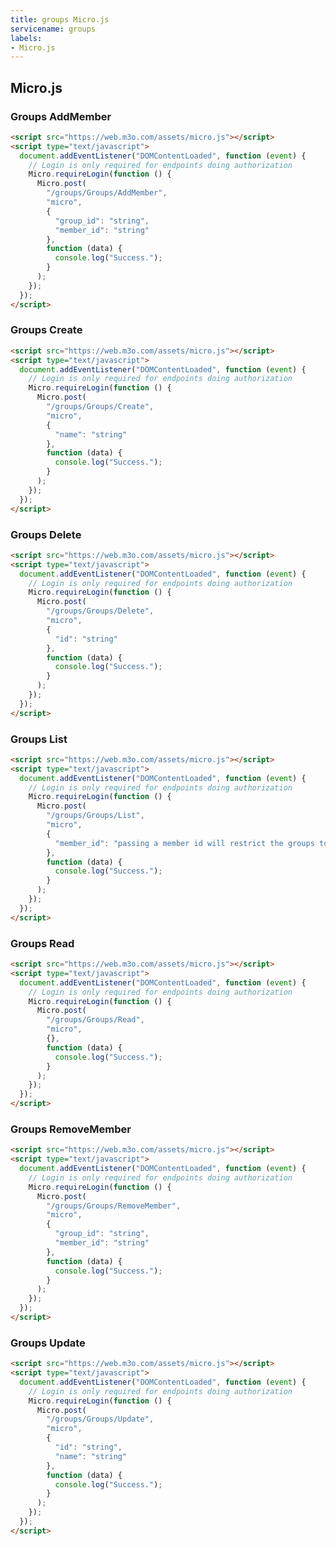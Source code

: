 ```yaml
---
title: groups Micro.js
servicename: groups
labels: 
- Micro.js
---
```


## Micro.js


### Groups AddMember
<!-- We use the request body description here as endpoint descriptions are not
being lifted correctly from the proto by the openapi spec generator -->

```html
<script src="https://web.m3o.com/assets/micro.js"></script>
<script type="text/javascript">
  document.addEventListener("DOMContentLoaded", function (event) {
    // Login is only required for endpoints doing authorization
    Micro.requireLogin(function () {
      Micro.post(
        "/groups/Groups/AddMember",
        "micro",
        {
          "group_id": "string",
          "member_id": "string"
        },
        function (data) {
          console.log("Success.");
        }
      );
    });
  });
</script>
```


### Groups Create
<!-- We use the request body description here as endpoint descriptions are not
being lifted correctly from the proto by the openapi spec generator -->

```html
<script src="https://web.m3o.com/assets/micro.js"></script>
<script type="text/javascript">
  document.addEventListener("DOMContentLoaded", function (event) {
    // Login is only required for endpoints doing authorization
    Micro.requireLogin(function () {
      Micro.post(
        "/groups/Groups/Create",
        "micro",
        {
          "name": "string"
        },
        function (data) {
          console.log("Success.");
        }
      );
    });
  });
</script>
```


### Groups Delete
<!-- We use the request body description here as endpoint descriptions are not
being lifted correctly from the proto by the openapi spec generator -->

```html
<script src="https://web.m3o.com/assets/micro.js"></script>
<script type="text/javascript">
  document.addEventListener("DOMContentLoaded", function (event) {
    // Login is only required for endpoints doing authorization
    Micro.requireLogin(function () {
      Micro.post(
        "/groups/Groups/Delete",
        "micro",
        {
          "id": "string"
        },
        function (data) {
          console.log("Success.");
        }
      );
    });
  });
</script>
```


### Groups List
<!-- We use the request body description here as endpoint descriptions are not
being lifted correctly from the proto by the openapi spec generator -->

```html
<script src="https://web.m3o.com/assets/micro.js"></script>
<script type="text/javascript">
  document.addEventListener("DOMContentLoaded", function (event) {
    // Login is only required for endpoints doing authorization
    Micro.requireLogin(function () {
      Micro.post(
        "/groups/Groups/List",
        "micro",
        {
          "member_id": "passing a member id will restrict the groups to that which the member is part of"
        },
        function (data) {
          console.log("Success.");
        }
      );
    });
  });
</script>
```


### Groups Read
<!-- We use the request body description here as endpoint descriptions are not
being lifted correctly from the proto by the openapi spec generator -->

```html
<script src="https://web.m3o.com/assets/micro.js"></script>
<script type="text/javascript">
  document.addEventListener("DOMContentLoaded", function (event) {
    // Login is only required for endpoints doing authorization
    Micro.requireLogin(function () {
      Micro.post(
        "/groups/Groups/Read",
        "micro",
        {},
        function (data) {
          console.log("Success.");
        }
      );
    });
  });
</script>
```


### Groups RemoveMember
<!-- We use the request body description here as endpoint descriptions are not
being lifted correctly from the proto by the openapi spec generator -->

```html
<script src="https://web.m3o.com/assets/micro.js"></script>
<script type="text/javascript">
  document.addEventListener("DOMContentLoaded", function (event) {
    // Login is only required for endpoints doing authorization
    Micro.requireLogin(function () {
      Micro.post(
        "/groups/Groups/RemoveMember",
        "micro",
        {
          "group_id": "string",
          "member_id": "string"
        },
        function (data) {
          console.log("Success.");
        }
      );
    });
  });
</script>
```


### Groups Update
<!-- We use the request body description here as endpoint descriptions are not
being lifted correctly from the proto by the openapi spec generator -->

```html
<script src="https://web.m3o.com/assets/micro.js"></script>
<script type="text/javascript">
  document.addEventListener("DOMContentLoaded", function (event) {
    // Login is only required for endpoints doing authorization
    Micro.requireLogin(function () {
      Micro.post(
        "/groups/Groups/Update",
        "micro",
        {
          "id": "string",
          "name": "string"
        },
        function (data) {
          console.log("Success.");
        }
      );
    });
  });
</script>
```


